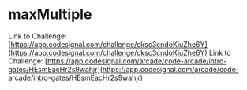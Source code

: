 # maxMultiple

Link to Challenge: [https://app.codesignal.com/challenge/cksc3cndoKiuZhe6Y](https://app.codesignal.com/challenge/cksc3cndoKiuZhe6Y)
Link to Challenge: [https://app.codesignal.com/arcade/code-arcade/intro-gates/HEsmEacHr2s9wahjr](https://app.codesignal.com/arcade/code-arcade/intro-gates/HEsmEacHr2s9wahjr)